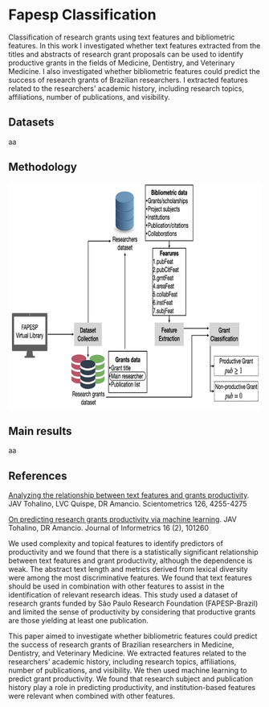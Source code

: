 # Fapesp Classification
Classification of research grants using text features and bibliometric features. In this work I investigated whether text features extracted from the titles and abstracts of research grant proposals can be used to identify productive grants in the fields of Medicine, Dentistry, and Veterinary Medicine. I also investigated whether bibliometric features could predict the success of research grants of Brazilian researchers. I extracted features related to the researchers' academic history, including research topics, affiliations, number of publications, and visibility.
 
## Datasets
aa

## Methodology
<img src="fc_arquitecture.png" width="650" height="450">

## Main results
aa

## References
[Analyzing the relationship between text features and grants productivity](https://link.springer.com/article/10.1007/s11192-021-03926-x). JAV Tohalino, LVC Quispe, DR Amancio. Scientometrics 126, 4255-4275

[On predicting research grants productivity via machine learning](https://www.sciencedirect.com/science/article/abs/pii/S1751157722000128). JAV Tohalino, DR Amancio. Journal of Informetrics 16 (2), 101260

We used complexity and topical features to identify predictors of productivity and we found that there is a statistically significant relationship between text features and grant productivity, although the dependence is weak. The abstract text length and metrics derived from lexical diversity were among the most discriminative features. We found that text features should be used in combination with other features to assist in the identification of relevant research ideas. This study used a dataset of research grants funded by São Paulo Research Foundation (FAPESP-Brazil) and limited the sense of productivity by considering that productive grants are those yielding at least one publication.

This paper aimed to investigate whether bibliometric features could predict the success of research grants of Brazilian researchers in Medicine, Dentistry, and Veterinary Medicine. We extracted features related to the researchers' academic history, including research topics, affiliations, number of publications, and visibility. We then used machine learning to predict grant productivity. We found that research subject and publication history play a role in predicting productivity, and institution-based features were relevant when combined with other features. 

